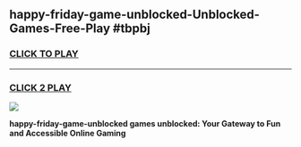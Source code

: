 
## happy-friday-game-unblocked-Unblocked-Games-Free-Play #tbpbj
<h3>
<a href="https://us.freeplayer.one?title=happy-friday-game-unblocked&ref=9M">CLICK TO PLAY</a></h3>
<hr>

<h3>
<a href="https://us.freeplayer.one?title=happy-friday-game-unblocked&ref=9M">CLICK 2 PLAY</a>
  
</h3>

<a href="https://us.freeplayer.one?title=happy-friday-game-unblocked&ref=9M"><img src="https://clearcache.store/games.png"></a>


**happy-friday-game-unblocked games unblocked: Your Gateway to Fun and Accessible Online Gaming**
